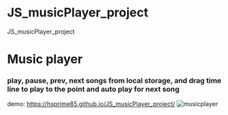 # JS_musicPlayer_project
JS_musicPlayer_project

<h1>Music player</h1>
<h3>play, pause, prev, next songs from local storage, 
and drag time line to play to the point and auto play for next song</h3>

demo: https://hsprime85.github.io/JS_musicPlayer_project/
![musicplayer](https://user-images.githubusercontent.com/67762188/103257638-d8df8e00-4946-11eb-8f9d-7b8b788062d1.gif)
